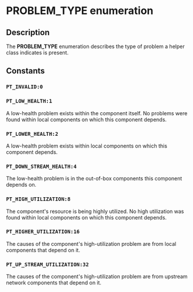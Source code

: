 # PROBLEM_TYPE enumeration

## Description

The **PROBLEM_TYPE** enumeration describes the type of problem a helper class indicates is present.

## Constants

### `PT_INVALID:0`

### `PT_LOW_HEALTH:1`

A low-health problem exists within the component itself. No problems were found within local components on which this component depends.

### `PT_LOWER_HEALTH:2`

A low-health problem exists within local components on which this component depends.

### `PT_DOWN_STREAM_HEALTH:4`

The low-health problem is in the out-of-box components this component depends on.

### `PT_HIGH_UTILIZATION:8`

The component's resource is being highly utilized. No high utilization was found within local components on which this component depends.

### `PT_HIGHER_UTILIZATION:16`

 The causes of the component's high-utilization problem are from local components that depend on it.

### `PT_UP_STREAM_UTILIZATION:32`

The causes of the component's high-utilization problem are from upstream network components that depend on it.